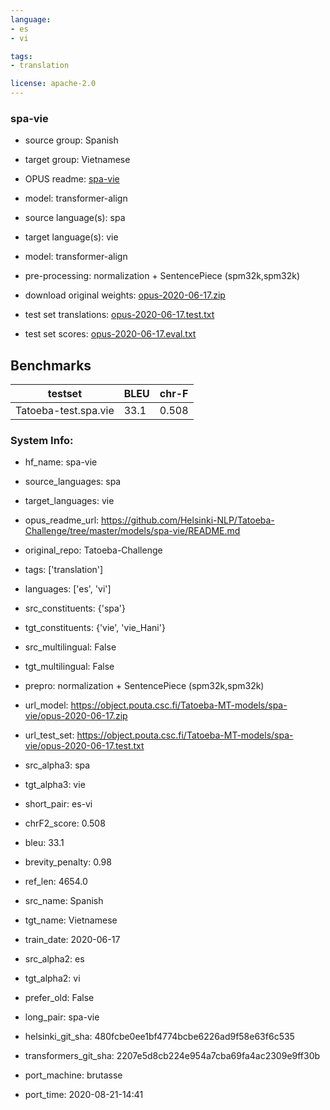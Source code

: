 ```yaml
---
language: 
- es
- vi

tags:
- translation

license: apache-2.0
---
```


### spa-vie

* source group: Spanish 
* target group: Vietnamese 
*  OPUS readme: [spa-vie](https://github.com/Helsinki-NLP/Tatoeba-Challenge/tree/master/models/spa-vie/README.md)

*  model: transformer-align
* source language(s): spa
* target language(s): vie
* model: transformer-align
* pre-processing: normalization + SentencePiece (spm32k,spm32k)
* download original weights: [opus-2020-06-17.zip](https://object.pouta.csc.fi/Tatoeba-MT-models/spa-vie/opus-2020-06-17.zip)
* test set translations: [opus-2020-06-17.test.txt](https://object.pouta.csc.fi/Tatoeba-MT-models/spa-vie/opus-2020-06-17.test.txt)
* test set scores: [opus-2020-06-17.eval.txt](https://object.pouta.csc.fi/Tatoeba-MT-models/spa-vie/opus-2020-06-17.eval.txt)

## Benchmarks

| testset               | BLEU  | chr-F |
|-----------------------|-------|-------|
| Tatoeba-test.spa.vie 	| 33.1 	| 0.508 |


### System Info: 
- hf_name: spa-vie

- source_languages: spa

- target_languages: vie

- opus_readme_url: https://github.com/Helsinki-NLP/Tatoeba-Challenge/tree/master/models/spa-vie/README.md

- original_repo: Tatoeba-Challenge

- tags: ['translation']

- languages: ['es', 'vi']

- src_constituents: {'spa'}

- tgt_constituents: {'vie', 'vie_Hani'}

- src_multilingual: False

- tgt_multilingual: False

- prepro:  normalization + SentencePiece (spm32k,spm32k)

- url_model: https://object.pouta.csc.fi/Tatoeba-MT-models/spa-vie/opus-2020-06-17.zip

- url_test_set: https://object.pouta.csc.fi/Tatoeba-MT-models/spa-vie/opus-2020-06-17.test.txt

- src_alpha3: spa

- tgt_alpha3: vie

- short_pair: es-vi

- chrF2_score: 0.508

- bleu: 33.1

- brevity_penalty: 0.98

- ref_len: 4654.0

- src_name: Spanish

- tgt_name: Vietnamese

- train_date: 2020-06-17

- src_alpha2: es

- tgt_alpha2: vi

- prefer_old: False

- long_pair: spa-vie

- helsinki_git_sha: 480fcbe0ee1bf4774bcbe6226ad9f58e63f6c535

- transformers_git_sha: 2207e5d8cb224e954a7cba69fa4ac2309e9ff30b

- port_machine: brutasse

- port_time: 2020-08-21-14:41